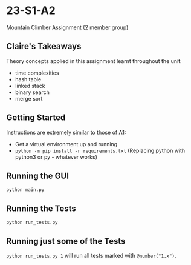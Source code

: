 # 23-S1-A2
Mountain Climber Assignment (2 member group)

## Claire's Takeaways

Theory concepts applied in this assignment learnt throughout the unit:
- time complexities
- hash table
- linked stack
- binary search
- merge sort

## Getting Started

Instructions are extremely similar to those of A1:

* Get a virtual environment up and running
* `python -m pip install -r requirements.txt` (Replacing python with python3 or py - whatever works)

## Running the GUI

`python main.py`

## Running the Tests

`python run_tests.py`

## Running just some of the Tests

`python run_tests.py 1` will run all tests marked with `@number("1.x")`.
